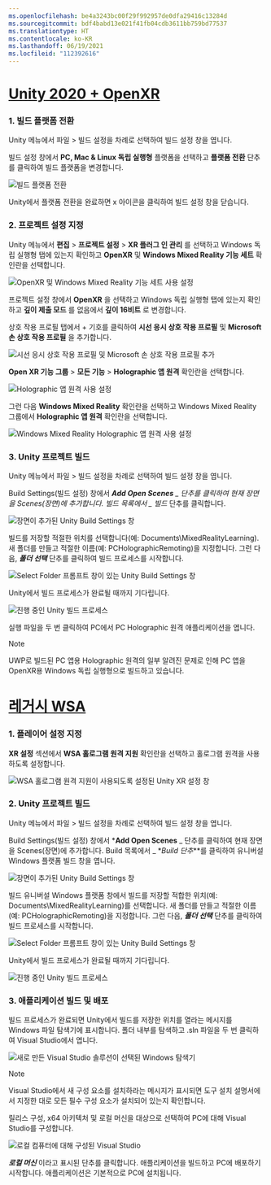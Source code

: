 ```yaml
---
ms.openlocfilehash: be4a3243bc00f29f992957de0dfa29416c13284d
ms.sourcegitcommit: bdf4babd13e021f41fb04cdb3611bb759bd77537
ms.translationtype: HT
ms.contentlocale: ko-KR
ms.lasthandoff: 06/19/2021
ms.locfileid: "112392616"
---
```

# <a name="unity-2020--openxr"></a>[Unity 2020 + OpenXR](#tab/openxr)

### <a name="1-switching-build-platform"></a>1. 빌드 플랫폼 전환

Unity 메뉴에서 파일 > 빌드 설정을 차례로 선택하여 빌드 설정 창을 엽니다.

빌드 설정 창에서 **PC, Mac & Linux 독립 실행형** 플랫폼을 선택하고 **플랫폼 전환** 단추를 클릭하여 빌드 플랫폼을 변경합니다.

![빌드 플랫폼 전환](../images/mrlearning-pc-holographic-remoting/Tutorial2-Section2-Step4-1.PNG)

Unity에서 플랫폼 전환을 완료하면 x 아이콘을 클릭하여 빌드 설정 창을 닫습니다.

### <a name="2-set-the-project-settings"></a>2. 프로젝트 설정 지정

Unity 메뉴에서 **편집** > **프로젝트 설정** > **XR 플러그 인 관리** 를 선택하고 Windows 독립 실행형 탭에 있는지 확인하고 **OpenXR**  및 **Windows Mixed Reality 기능 세트** 확인란을 선택합니다.

![OpenXR 및 Windows Mixed Reality 기능 세트 사용 설정](../images/mrlearning-pc-holographic-remoting/Tutorial2-Section2-Step4-2.PNG)

프로젝트 설정 창에서 **OpenXR** 을 선택하고 Windows 독립 실행형 탭에 있는지 확인하고 **깊이 제출 모드** 를 없음에서 **깊이 16비트** 로 변경합니다.

상호 작용 프로필 탭에서 + 기호를 클릭하여 **시선 응시 상호 작용 프로필** 및 **Microsoft 손 상호 작용 프로필** 을 추가합니다.

![시선 응시 상호 작용 프로필 및 Microsoft 손 상호 작용 프로필 추가](../images/mrlearning-pc-holographic-remoting/Tutorial2-Section2-Step4-3.PNG)

**Open XR 기능 그룹** > **모든 기능** > **Holographic 앱 원격** 확인란을 선택합니다.

![Holographic 앱 원격 사용 설정](../images/mrlearning-pc-holographic-remoting/Tutorial2-Section2-Step4-4.PNG)

그런 다음 **Windows Mixed Reality** 확인란을 선택하고 Windows Mixed Reality 그룹에서 **Holographic 앱 원격** 확인란을 선택합니다.

![Windows Mixed Reality Holographic 앱 원격 사용 설정](../images/mrlearning-pc-holographic-remoting/Tutorial2-Section2-Step4-5.PNG)

### <a name="3-build-the-unity-project"></a>3. Unity 프로젝트 빌드

Unity 메뉴에서 파일 > 빌드 설정을 차례로 선택하여 빌드 설정 창을 엽니다.

Build Settings(빌드 설정) 창에서 ***Add Open Scenes** _ 단추를 클릭하여 현재 장면을 Scenes(장면)에 추가합니다. 빌드 목록에서 _ *빌드** 단추를 클릭합니다.

![장면이 추가된 Unity Build Settings 창](../images/mrlearning-pc-holographic-remoting/Tutorial2-Section2-Step4-6.PNG)

빌드를 저장할 적절한 위치를 선택합니다(예: Documents\MixedRealityLearning). 새 폴더를 만들고 적절한 이름(예: PCHolographicRemoting)을 지정합니다. 그런 다음, ***폴더 선택*** 단추를 클릭하여 빌드 프로세스를 시작합니다.

![Select Folder 프롬프트 창이 있는 Unity Build Settings 창](../images/mrlearning-pc-holographic-remoting/Tutorial2-Section2-Step4-7.png)

Unity에서 빌드 프로세스가 완료될 때까지 기다립니다.

![진행 중인 Unity 빌드 프로세스](../images/mrlearning-pc-holographic-remoting/Tutorial2-Section2-Step4-8.png)

실행 파일을 두 번 클릭하여 PC에서 PC Holographic 원격 애플리케이션을 엽니다.

> [!NOTE]
> UWP로 빌드된 PC 앱용 Holographic 원격의 일부 알려진 문제로 인해 PC 앱을 OpenXR용 Windows 독립 실행형으로 빌드하고 있습니다.


# <a name="legacy-wsa"></a>[레거시 WSA](#tab/wsa)

### <a name="1-set-the-player-settings"></a>1. 플레이어 설정 지정

**XR 설정** 섹션에서 **WSA 홀로그램 원격 지원** 확인란을 선택하고 홀로그램 원격을 사용하도록 설정합니다.

![WSA 홀로그램 원격 지원이 사용되도록 설정된 Unity XR 설정 창](../images/mrlearning-pc-holographic-remoting/Tutorial2-Section2-Step1-1.png)

### <a name="2-build-the-unity-project"></a>2. Unity 프로젝트 빌드

Unity 메뉴에서 파일 > 빌드 설정을 차례로 선택하여 빌드 설정 창을 엽니다.

Build Settings(빌드 설정) 창에서 ***Add Open Scenes** _ 단추를 클릭하여 현재 장면을 Scenes(장면)에 추가합니다. Build 목록에서 _ *_Build 단추_**를 클릭하여 유니버설 Windows 플랫폼 빌드 창을 엽니다.

![장면이 추가된 Unity Build Settings 창](../images/mrlearning-pc-holographic-remoting/Tutorial2-Section2-Step2-1.png)

빌드 유니버설 Windows 플랫폼 창에서 빌드를 저장할 적합한 위치(예: Documents\MixedRealityLearning)를 선택합니다. 새 폴더를 만들고 적절한 이름(예: PCHolographicRemoting)을 지정합니다. 그런 다음, ***폴더 선택*** 단추를 클릭하여 빌드 프로세스를 시작합니다.

![Select Folder 프롬프트 창이 있는 Unity Build Settings 창](../images/mrlearning-pc-holographic-remoting/Tutorial2-Section2-Step2-2.png)

Unity에서 빌드 프로세스가 완료될 때까지 기다립니다.

![진행 중인 Unity 빌드 프로세스](../images/mrlearning-pc-holographic-remoting/Tutorial2-Section2-Step2-3.png)

### <a name="3-build-and-deploy-the-application"></a>3. 애플리케이션 빌드 및 배포

빌드 프로세스가 완료되면 Unity에서 빌드를 저장한 위치를 열라는 메시지를 Windows 파일 탐색기에 표시합니다. 폴더 내부를 탐색하고 .sln 파일을 두 번 클릭하여 Visual Studio에서 엽니다.

![새로 만든 Visual Studio 솔루션이 선택된 Windows 탐색기](../images/mrlearning-pc-holographic-remoting/Tutorial2-Section2-Step3-1.png)

> [!NOTE]
> Visual Studio에서 새 구성 요소를 설치하라는 메시지가 표시되면 도구 설치 설명서에서 지정한 대로 모든 필수 구성 요소가 설치되어 있는지 확인합니다.

릴리스 구성, x64 아키텍처 및 로컬 머신을 대상으로 선택하여 PC에 대해 Visual Studio를 구성합니다.

![로컬 컴퓨터에 대해 구성된 Visual Studio](../images/mrlearning-pc-holographic-remoting/Tutorial2-Section2-Step3-2.png)

***로컬 머신*** 이라고 표시된 단추를 클릭합니다. 애플리케이션을 빌드하고 PC에 배포하기 시작합니다. 애플리케이션은 기본적으로 PC에 설치됩니다.
